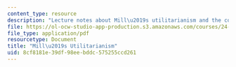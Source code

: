```yaml
---
content_type: resource
description: "Lecture notes about Mill\u2019s utilitarianism and the concept of consequentialism."
file: https://ol-ocw-studio-app-production.s3.amazonaws.com/courses/24-01-classics-of-western-philosophy-spring-2016/8cf8181e39df98eebddc575255ccd261_MIT24_01S16_SES21.pdf
file_type: application/pdf
resourcetype: Document
title: "Mill\u2019s Utilitarianism"
uid: 8cf8181e-39df-98ee-bddc-575255ccd261
---
```

